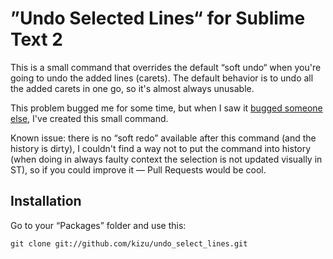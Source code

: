 # ”Undo Selected Lines“ for Sublime Text 2

This is a small command that overrides the default “soft undo“ when you're going to undo the added lines (carets). The default behavior is to undo all the added carets in one go, so it's almost always unusable.

This problem bugged me for some time, but when I saw it [bugged someone else](http://stackoverflow.com/q/14677311/885556), I've created this small command.

Known issue: there is no “soft redo” available after this command (and the history is dirty), I couldn't find a way not to put the command into history (when doing in always faulty context the selection is not updated visually in ST), so if you could improve it — Pull Requests would be cool.

## Installation

Go to your “Packages” folder and use this:

```
git clone git://github.com/kizu/undo_select_lines.git
```
